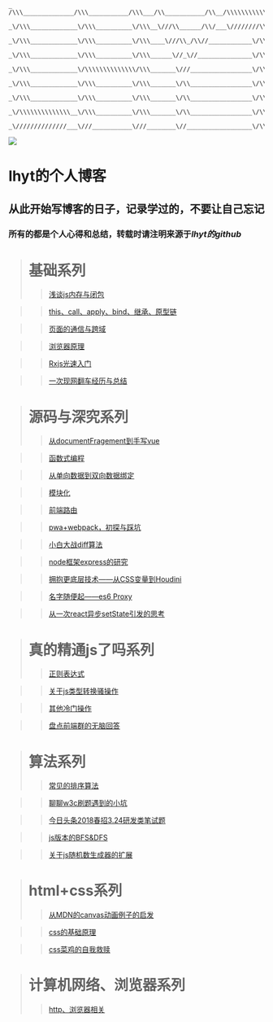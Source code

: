 	_ /\\\______________/\\\___________/\\\___/\\___________/\\__/\\\\\\\\\\\\\\\\______
	  _\/\\\_____________\/\\\__________\/\\\__\///\\______/\\/___\////////\\\/////______
	   _\/\\\_____________\/\\\__________\/\\\____\///\\_/\\//____________\/\\\__________
	    _\/\\\_____________\/\\\__________\/\\\______\//_\//_______________\/\\\_________
	     _\/\\\_____________\/\\\\\\\\\\\\\\/\\\_______\///_________________\/\\\________
	      _\/\\\_____________\/\\\__________\/\\\_______\/\\_________________\/\\\_______
	       _\/\\\_____________\/\\\__________\/\\\_______\/\\_________________\/\\\_______
	        _\/\\\\\\\\\\\\\\__\/\\\__________\/\\\_______\/\\_________________\/\\\______
	         _\//////////////___\///___________\///________\//__________________\/\\\_____
		 

<a href="#基础系列"><img src="https://img.shields.io/badge/>-issue-red.svg"/></a>

# lhyt的个人博客
## 从此开始写博客的日子，记录学过的，不要让自己忘记
### 所有的都是个人心得和总结，转载时请注明来源于*lhyt的github*

> # 基础系列
>> [浅谈js内存与闭包](https://github.com/lhyt/issue/issues/1)

>> [this、call、apply、bind、继承、原型链 ](https://github.com/lhyt/issue/issues/14)

>> [页面的通信与跨域](https://github.com/lhyt/issue/issues/20)

>> [浏览器原理](https://github.com/lhyt/issue/issues/22)

>> [Rxjs光速入门](https://github.com/lhyt/issue/issues/26)

>> [一次现网翻车经历与总结](https://github.com/lhyt/issue/issues/32)

> # 源码与深究系列
>> [从documentFragement到手写vue](https://github.com/lhyt/issue/issues/2)

>> [函数式编程](https://github.com/lhyt/issue/issues/7)

>> [从单向数据到双向数据绑定](https://github.com/lhyt/issue/issues/10)

>> [模块化](https://github.com/lhyt/issue/issues/13)

>> [前端路由](https://github.com/lhyt/issue/issues/18)

>> [pwa+webpack，初探与踩坑](https://github.com/lhyt/issue/issues/21)

>> [小白大战diff算法](https://github.com/lhyt/issue/issues/24)

>> [node框架express的研究](https://github.com/lhyt/issue/issues/25)

>> [拥抱更底层技术——从CSS变量到Houdini](https://github.com/lhyt/issue/issues/29)

>> [名字随便起——es6 Proxy](https://github.com/lhyt/issue/issues/30)

>> [从一次react异步setState引发的思考](https://github.com/lhyt/issue/issues/31)

> # 真的精通js了吗系列
>> [正则表达式](https://github.com/lhyt/issue/issues/4)

>> [关于js类型转换骚操作](https://github.com/lhyt/issue/issues/5)

>> [其他冷门操作](https://github.com/lhyt/issue/issues/12)

>> [盘点前端群的无脑回答](https://github.com/lhyt/issue/issues/17)

> # 算法系列
>> [常见的排序算法](https://github.com/lhyt/issue/issues/3)

>> [聊聊w3c刷题遇到的小坑](https://github.com/lhyt/issue/issues/6)

>> [今日头条2018春招3.24研发类笔试题](https://github.com/lhyt/issue/issues/11)

>> [js版本的BFS&DFS](https://github.com/lhyt/issue/issues/16)

>> [关于js随机数生成器的扩展 ](https://github.com/lhyt/issue/issues/23)


> # html+css系列
>> [从MDN的canvas动画例子的启发](https://github.com/lhyt/issue/issues/8)

>> [css的基础原理](https://github.com/lhyt/issue/issues/15)

>> [css菜鸡的自我救赎](https://github.com/lhyt/issue/issues/28)

> # 计算机网络、浏览器系列
>> [http、浏览器相关](https://github.com/lhyt/issue/issues/9)

